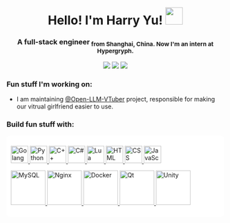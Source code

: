 <h1 align="center"> Hello! I'm Harry Yu! <img src="https://raw.githubusercontent.com/MartinHeinz/MartinHeinz/master/wave.gif" width="40"></h1>
<h3 align="center">A full-stack engineer<sub> from Shanghai, China. Now I'm an intern at Hypergryph.</sub></h3>

<p align="center">
<a title="LinkedIn!" href="https://www.linkedin.com/in/shuhang-y-09bb742a0/"><img src="https://img.shields.io/badge/LinkedIn-blue?style=flat&logo=linkedin&labelColor=blue"></a>
<a title="QQ" href="https://qm.qq.com/q/EIXIkEMRhe"><img src="https://img.shields.io/badge/QQ-1696771500-blue"></a>
<a title="Discord" href="https://discord.gg/sWJd2VN6EP"><img src="https://img.shields.io/badge/Discord-Join%20Server-5865F2?logo=discord&logoColor=white"></a>
</p>

### Fun stuff I'm working on:

- I am maintaining [@Open-LLM-VTuber](https://github.com/Open-LLM-VTuber) project, responsible for making our vitrual girlfriend easier to use.

### Build fun stuff with:
<!--wanted to make this area a white box to optimize for dark theme users, but github does not support css in readme file, so...-->
<div style="background-color: white; padding: 2%; border-radius: 3%">
<p align="left"> 
  <a href="https://go.dev/" target="_blank" title="Golang"> 
    <img src="https://cdn.jsdelivr.net/gh/devicons/devicon/icons/go/go-original.svg" alt="Golang" width="40" height="40"/> 
  </a> <!--Golang-->
  <a href="https://www.python.org/" target="_blank" title="Python"> 
    <img src="https://cdn.jsdelivr.net/gh/devicons/devicon/icons/python/python-original.svg" alt="Python" width="40" height="40"/> 
  </a> <!--Python-->
  <a href="https://isocpp.org/" target="_blank" title="C++"> 
    <img src="https://isocpp.org/assets/images/cpp_logo.png" alt="C++" width="40" height="40"/> 
  </a><!--C++-->
  <a href="https://learn.microsoft.com/en-us/dotnet/csharp/" target="_blank" title="C#"> 
    <img src="https://cdn.jsdelivr.net/gh/devicons/devicon/icons/csharp/csharp-original.svg" alt="C#" width="40" height="40"/> 
  </a> <!--C#-->
  <a href="https://www.lua.org/" target="_blank" title="Lua"> 
    <img src="https://cdn.jsdelivr.net/gh/devicons/devicon/icons/lua/lua-original.svg" alt="Lua" width="40" height="40"/> 
  </a><!--Lua-->
  <a href="https://html.spec.whatwg.org/" title ="HTML">
    <img src="https://cdn.jsdelivr.net/gh/devicons/devicon/icons/html5/html5-original.svg" alt="HTML" width="40" height="40"/>
  </a><!--HTML-->
  <a href="https://www.w3.org/TR/CSS/" title ="CSS">
    <img src="https://cdn.jsdelivr.net/gh/devicons/devicon/icons/css3/css3-original.svg" alt="CSS" width="40" height="40"/>
  </a><!--CSS-->
  <a href="https://developer.mozilla.org/en-US/docs/Web/JavaScript" title ="JavaScript"> 
    <img src="https://cdn.jsdelivr.net/gh/devicons/devicon/icons/javascript/javascript-original.svg" alt="JavaScript" width="40" height="40" /> 
  </a><!--JavaScript-->
</p>
<p align="left">
  <a href="https://www.mysql.com/" target="_blank" title="MySQL"> 
    <img src="https://cdn.jsdelivr.net/gh/devicons/devicon/icons/mysql/mysql-original-wordmark.svg" alt="MySQL" width="80" height="80"/> 
  </a><!--MySQL-->
  <a href="https://nginx.org/" target="_blank" title="Nginx"> 
    <img src="https://cdn.jsdelivr.net/gh/devicons/devicon/icons/nginx/nginx-original.svg" alt="Nginx" width="80" height="80"/> 
  </a><!--Nginx-->
  <a href="https://www.docker.com/" target="_blank" title="Docker"> 
    <img src="https://cdn.jsdelivr.net/gh/devicons/devicon/icons/docker/docker-plain-wordmark.svg" alt="Docker" width="80" height="80"/> 
  </a><!--Docker-->
  <a href="https://www.qt.io/" target="_blank" title="Qt"> 
    <img src="https://cdn.jsdelivr.net/gh/devicons/devicon/icons/qt/qt-original.svg" alt="Qt" width="80" height="80"/> 
  </a><!--Qt-->
  <a href="https://unity.com/" target="_blank" title="Unity"> 
    <img src="https://cdn.jsdelivr.net/gh/devicons/devicon/icons/unity/unity-original.svg" alt="Unity" width="80" height="80"/> 
  </a><!--Unity-->
</p>
</div>
